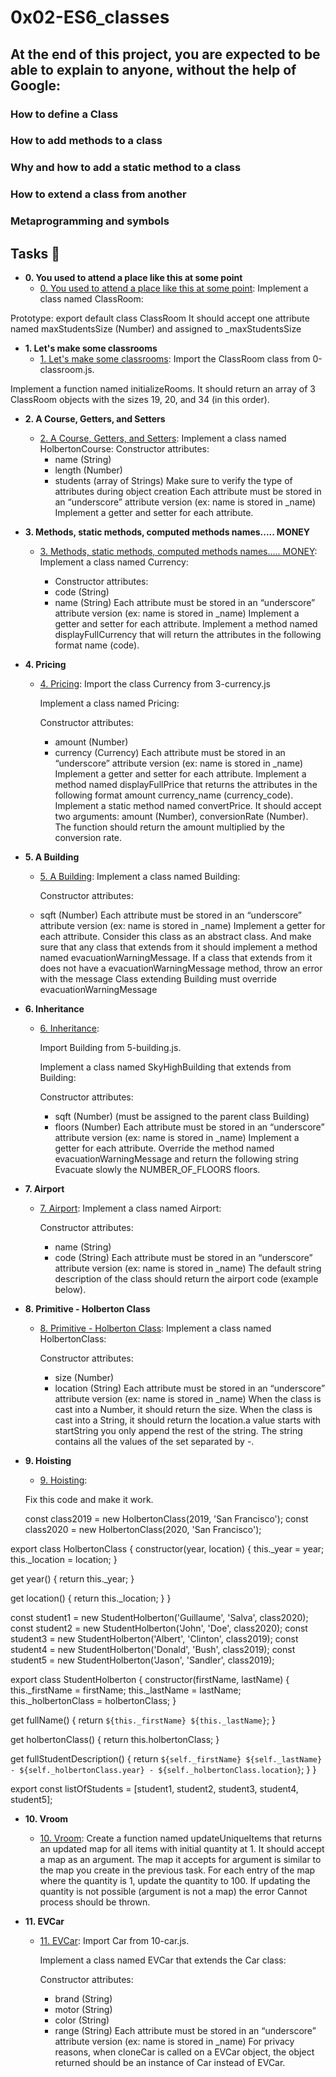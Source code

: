# 0x02-ES6_classes

## At the end of this project, you are expected to be able to explain to anyone, without the help of Google:
### How to define a Class
### How to add methods to a class
### Why and how to add a static method to a class
### How to extend a class from another
### Metaprogramming and symbols

## Tasks :page_with_curl:

* **0. You used to attend a place like this at some point**
  * [0. You used to attend a place like this at some point](./0-classroom.js):
 Implement a class named ClassRoom:

Prototype: export default class ClassRoom
It should accept one attribute named maxStudentsSize (Number) and assigned to _maxStudentsSize

* **1. Let's make some classrooms**
  * [1. Let's make some classrooms](./1-make_classrooms.js): 
  Import the ClassRoom class from 0-classroom.js.

Implement a function named initializeRooms. It should return an array of 3 ClassRoom objects with the sizes 19, 20, and 34 (in this order).

* **2. A Course, Getters, and Setters**
  * [2. A Course, Getters, and Setters](./2-hbtn_course.js):
    Implement a class named HolbertonCourse:
      Constructor attributes:
      * name (String)
      * length (Number)
      * students (array of Strings)
      Make sure to verify the type of attributes during object creation
      Each attribute must be stored in an “underscore” attribute version (ex: name is stored in _name)
      Implement a getter and setter for each attribute.

* **3. Methods, static methods, computed methods names..... MONEY**
  * [3. Methods, static methods, computed methods names..... MONEY](./3-currency.js):
    Implement a class named Currency:

    - Constructor attributes:
    * code (String)
    * name (String)
    Each attribute must be stored in an “underscore” attribute version (ex: name is stored in _name)
    Implement a getter and setter for each attribute.
    Implement a method named displayFullCurrency that will return the attributes in the following format name (code).

* **4. Pricing**
  * [4. Pricing](./4-pricing.js):
    Import the class Currency from 3-currency.js

    Implement a class named Pricing:

    Constructor attributes:
    * amount (Number)
    * currency (Currency)
    Each attribute must be stored in an “underscore” attribute version (ex: name is stored in _name)
    Implement a getter and setter for each attribute.
    Implement a method named displayFullPrice that returns the attributes in the following format amount currency_name (currency_code).
    Implement a static method named convertPrice. It should accept two arguments: amount (Number), conversionRate (Number). The function should return the amount multiplied by the conversion rate.


* **5. A Building**
  * [5. A Building](./5-building.js):
 Implement a class named Building:

    Constructor attributes:
   * sqft (Number)
    Each attribute must be stored in an “underscore” attribute version (ex: name is stored in _name)
    Implement a getter for each attribute.
    Consider this class as an abstract class. And make sure that any class that extends from it should implement a method named evacuationWarningMessage.
    If a class that extends from it does not have a evacuationWarningMessage method, throw an error with the message Class extending Building must override evacuationWarningMessage

* **6. Inheritance**
  * [6. Inheritance](./6-sky_high.js):

    Import Building from 5-building.js.

    Implement a class named SkyHighBuilding that extends from Building:

    Constructor attributes:
    * sqft (Number) (must be assigned to the parent class Building)
    * floors (Number)
    Each attribute must be stored in an “underscore” attribute version (ex: name is stored in _name)
    Implement a getter for each attribute.
    Override the method named evacuationWarningMessage and return the following string Evacuate slowly the NUMBER_OF_FLOORS floors.

* **7. Airport**
  * [7. Airport](./7-airport.js):
    Implement a class named Airport:

    Constructor attributes:
    * name (String)
    * code (String)
    Each attribute must be stored in an “underscore” attribute version (ex: name is stored in _name)
    The default string description of the class should return the airport code (example below).

* **8. Primitive - Holberton Class**
  * [8. Primitive - Holberton Class](./8-hbtn_class.js):
  Implement a class named HolbertonClass:

    Constructor attributes:
    * size (Number)
    * location (String)
    Each attribute must be stored in an “underscore” attribute version (ex: name is stored in _name)
    When the class is cast into a Number, it should return the size.
    When the class is cast into a String, it should return the location.a value starts with startString you only append the rest of the string. The string contains all the values of the set separated by -.

* **9. Hoisting**
  * [9. Hoisting](./9-hoisting.js):

  Fix this code and make it work.

  const class2019 = new HolbertonClass(2019, 'San Francisco');
  const class2020 = new HolbertonClass(2020, 'San Francisco');

export class HolbertonClass {
  constructor(year, location) {
    this._year = year;
    this._location = location;
  }

  get year() {
    return this._year;
  }

  get location() {
    return this._location;
  }
}

const student1 = new StudentHolberton('Guillaume', 'Salva', class2020);
const student2 = new StudentHolberton('John', 'Doe', class2020);
const student3 = new StudentHolberton('Albert', 'Clinton', class2019);
const student4 = new StudentHolberton('Donald', 'Bush', class2019);
const student5 = new StudentHolberton('Jason', 'Sandler', class2019);

export class StudentHolberton {
  constructor(firstName, lastName) {
    this._firstName = firstName;
    this._lastName = lastName;
    this._holbertonClass = holbertonClass;
  }

  get fullName() {
    return `${this._firstName} ${this._lastName}`;
  }

  get holbertonClass() {
    return this.holbertonClass;
  }

  get fullStudentDescription() {
    return `${self._firstName} ${self._lastName} - ${self._holbertonClass.year} - ${self._holbertonClass.location}`;
  }
}


export const listOfStudents = [student1, student2, student3, student4, student5];

* **10. Vroom**
  * [10. Vroom](./10-car.js):
  Create a function named updateUniqueItems that returns an updated map for all items with initial quantity at 1.
  It should accept a map as an argument. The map it accepts for argument is similar to the map you create in the previous task.
  For each entry of the map where the quantity is 1, update the quantity to 100. If updating the quantity is not possible (argument is not a map) the error Cannot process should be thrown.

* **11. EVCar**
  * [11. EVCar](./100-evcar.js):
  Import Car from 10-car.js.

    Implement a class named EVCar that extends the Car class:

    Constructor attributes:
    * brand (String)
    * motor (String)
    * color (String)
    * range (String)
    Each attribute must be stored in an “underscore” attribute version (ex: name is stored in _name)
    For privacy reasons, when cloneCar is called on a EVCar object, the object returned should be an instance of Car instead of EVCar.